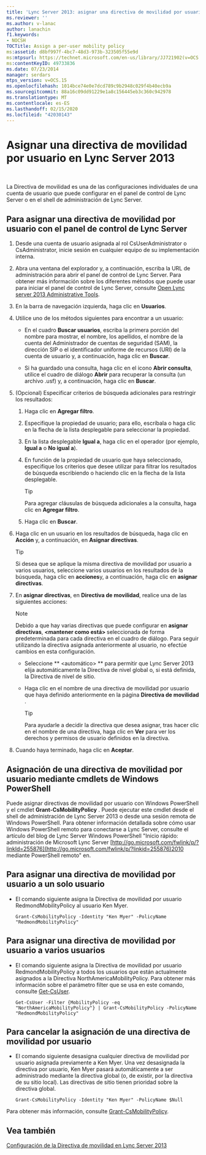 ```yaml
---
title: 'Lync Server 2013: asignar una directiva de movilidad por usuario'
ms.reviewer: ''
ms.author: v-lanac
author: lanachin
f1.keywords:
- NOCSH
TOCTitle: Assign a per-user mobility policy
ms:assetid: d8bf997f-4bc7-48d3-973b-323505f55e9d
ms:mtpsurl: https://technet.microsoft.com/en-us/library/JJ721902(v=OCS.15)
ms:contentKeyID: 49733836
ms.date: 07/23/2014
manager: serdars
mtps_version: v=OCS.15
ms.openlocfilehash: 1014bce74e0e7dcd789c9b2948c029f4b40ecb9a
ms.sourcegitcommit: 88a16c09dd91229e1a8c156445eb3c360c942978
ms.translationtype: MT
ms.contentlocale: es-ES
ms.lasthandoff: 02/15/2020
ms.locfileid: "42030143"
---
```

# <a name="assign-a-per-user-mobility-policy-in-lync-server-2013"></a>Asignar una directiva de movilidad por usuario en Lync Server 2013

 


La Directiva de movilidad es una de las configuraciones individuales de una cuenta de usuario que puede configurar en el panel de control de Lync Server o en el shell de administración de Lync Server.

## <a name="to-assign-a-per-user-mobility-policy-with-lync-server-control-panel"></a>Para asignar una directiva de movilidad por usuario con el panel de control de Lync Server

1.  Desde una cuenta de usuario asignada al rol CsUserAdministrator o CsAdministrator, inicie sesión en cualquier equipo de su implementación interna.

2.  Abra una ventana del explorador y, a continuación, escriba la URL de administración para abrir el panel de control de Lync Server. Para obtener más información sobre los diferentes métodos que puede usar para iniciar el panel de control de Lync Server, consulte [Open Lync server 2013 Administrative Tools](lync-server-2013-open-lync-server-administrative-tools.md).

3.  En la barra de navegación izquierda, haga clic en **Usuarios**.

4.  Utilice uno de los métodos siguientes para encontrar a un usuario:
    
      - En el cuadro **Buscar usuarios**, escriba la primera porción del nombre para mostrar, el nombre, los apellidos, el nombre de la cuenta del Administrador de cuentas de seguridad (SAM), la dirección SIP o el identificador uniforme de recursos (URI) de la cuenta de usuario y, a continuación, haga clic en **Buscar**.
    
      - Si ha guardado una consulta, haga clic en el icono **Abrir consulta**, utilice el cuadro de diálogo **Abrir** para recuperar la consulta (un archivo .usf) y, a continuación, haga clic en **Buscar**.

5.  (Opcional) Especificar criterios de búsqueda adicionales para restringir los resultados:
    
    1.  Haga clic en **Agregar filtro**.
    
    2.  Especifique la propiedad de usuario; para ello, escríbala o haga clic en la flecha de la lista desplegable para seleccionar la propiedad.
    
    3.  En la lista desplegable **Igual a**, haga clic en el operador (por ejemplo, **Igual a** o **No igual a**).
    
    4.  En función de la propiedad de usuario que haya seleccionado, especifique los criterios que desee utilizar para filtrar los resultados de búsqueda escribiendo o haciendo clic en la flecha de la lista desplegable.
        

        > [!TIP]  
        > Para agregar cláusulas de búsqueda adicionales a la consulta, haga clic en <STRONG>Agregar filtro</STRONG>.

    
    5.  Haga clic en **Buscar**.

6.  Haga clic en un usuario en los resultados de búsqueda, haga clic en **Acción** y, a continuación, en **Asignar directivas**.
    

    > [!TIP]  
    > Si desea que se aplique la misma directiva de movilidad por usuario a varios usuarios, seleccione varios usuarios en los resultados de la búsqueda, haga clic en <STRONG>acciones</STRONG>y, a continuación, haga clic en <STRONG>asignar directivas</STRONG>.



7.  En **asignar directivas**, en **Directiva de movilidad**, realice una de las siguientes acciones:
    

    > [!NOTE]  
    > Debido a que hay varias directivas que puede configurar en <STRONG>asignar directivas</STRONG>, <STRONG> &lt;mantener como está&gt; </STRONG> seleccionada de forma predeterminada para cada directiva en el cuadro de diálogo. Para seguir utilizando la directiva asignada anteriormente al usuario, no efectúe cambios en esta configuración.

    
      - Seleccione ** \<automático\> ** para permitir que Lync Server 2013 elija automáticamente la Directiva de nivel global o, si está definida, la Directiva de nivel de sitio.
    
      - Haga clic en el nombre de una directiva de movilidad por usuario que haya definido anteriormente en la página **Directiva de movilidad** .
        

        > [!TIP]  
        > Para ayudarle a decidir la directiva que desea asignar, tras hacer clic en el nombre de una directiva, haga clic en <STRONG>Ver</STRONG> para ver los derechos y permisos de usuario definidos en la directiva.



8.  Cuando haya terminado, haga clic en **Aceptar**.

## <a name="assigning-a-per-user-mobility-policy-by-using-windows-powershell-cmdlets"></a>Asignación de una directiva de movilidad por usuario mediante cmdlets de Windows PowerShell

Puede asignar directivas de movilidad por usuario con Windows PowerShell y el cmdlet **Grant-CsMobilityPolicy** . Puede ejecutar este cmdlet desde el shell de administración de Lync Server 2013 o desde una sesión remota de Windows PowerShell. Para obtener información detallada sobre cómo usar Windows PowerShell remoto para conectarse a Lync Server, consulte el artículo del blog de Lync Server Windows PowerShell "Inicio rápido: administración de Microsoft Lync Server [http://go.microsoft.com/fwlink/p/?linkId=255876](http://go.microsoft.com/fwlink/p/?linkid=255876)2010 mediante PowerShell remoto" en.

## <a name="to-assign-a-per-user-mobility-policy-to-a-single-user"></a>Para asignar una directiva de movilidad por usuario a un solo usuario

  - El comando siguiente asigna la Directiva de movilidad por usuario RedmondMobilityPolicy al usuario Ken Myer.
    
        Grant-CsMobilityPolicy -Identity "Ken Myer" -PolicyName "RedmondMobilityPolicy"

## <a name="to-assign-a-per-user-mobility-policy-to-multiple-users"></a>Para asignar una directiva de movilidad por usuario a varios usuarios

  - El comando siguiente asigna la Directiva de movilidad por usuario RedmondMobilityPolicy a todos los usuarios que están actualmente asignados a la Directiva NorthAmericaMobilityPolicy. Para obtener más información sobre el parámetro filter que se usa en este comando, consulte [Get-CsUser](https://technet.microsoft.com/library/gg398125\(v=ocs.15\)).
    
        Get-CsUser -Filter {MobilityPolicy -eq "NorthAmericaMobilityPolicy"} | Grant-CsMobilityPolicy -PolicyName "RedmondMobilityPolicy"

## <a name="to-unassign-a-per-user-mobility-policy"></a>Para cancelar la asignación de una directiva de movilidad por usuario

  - El comando siguiente desasigna cualquier directiva de movilidad por usuario asignada previamente a Ken Myer. Una vez desasignada la directiva por usuario, Ken Myer pasará automáticamente a ser administrado mediante la directiva global (o, de existir, por la directiva de su sitio local). Las directivas de sitio tienen prioridad sobre la directiva global.
    
        Grant-CsMobilityPolicy -Identity "Ken Myer" -PolicyName $Null

Para obtener más información, consulte [Grant-CsMobilityPolicy](https://technet.microsoft.com/library/hh690038\(v=ocs.15\)).

## <a name="see-also"></a>Vea también


[Configuración de la Directiva de movilidad en Lync Server 2013](lync-server-2013-configuring-mobility-policy.md)

